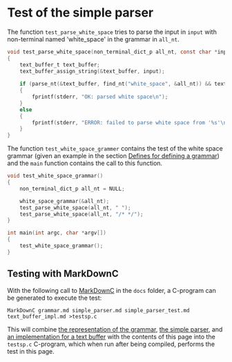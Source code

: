 # Test of the simple parser

The function `test_parse_white_space` tries to parse the input in `input` with
non-terminal named 'white_space' in the grammar in `all_nt`.
```c
void test_parse_white_space(non_terminal_dict_p all_nt, const char *input)
{
	text_buffer_t text_buffer;
	text_buffer_assign_string(&text_buffer, input);
	
	if (parse_nt(&text_buffer, find_nt("white_space", &all_nt)) && text_buffer_end(&text_buffer))
	{
		fprintf(stderr, "OK: parsed white space\n");
	}
	else
	{
		fprintf(stderr, "ERROR: failed to parse white space from '%s'\n", input);
	}
}
```

The function `test_white_space_grammer` contains the test of the white space
grammar (given an example in the section [Defines for defining a grammar](grammar.md#defines-for-defining-a-grammar))
and the `main` function contains the call to this function.
```c
void test_white_space_grammar()
{
	non_terminal_dict_p all_nt = NULL;

	white_space_grammar(&all_nt);
	test_parse_white_space(all_nt, " ");
	test_parse_white_space(all_nt, "/* */");
}

int main(int argc, char *argv[])
{
	test_white_space_grammar();
}
```

## Testing with MarkDownC

With the following call to [MarkDownC](https://github.com/FransFaase/IParse/blob/master/README.md#markdownc)
in the `docs` folder, a C-program can be generated to execute the test:
```
MarkDownC grammar.md simple_parser.md simple_parser_test.md text_buffer_impl.md >testsp.c
```
This will combine [the representation of the grammar](grammar.md), [the simple parser](simple_parser),
and [an implementation for a text buffer](text_buffer_impl.md) with the contents of this page into the
`testsp.c` C-program, which when run after being compiled, performs the test in this page.
